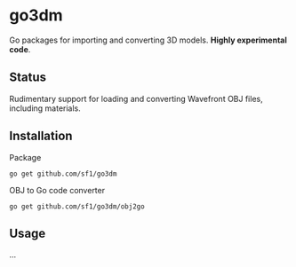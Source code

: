 # go3dm
Go packages for importing and converting 3D models. **Highly experimental code**.

## Status

Rudimentary support for loading and converting Wavefront OBJ files, including materials.

## Installation

Package

```
go get github.com/sf1/go3dm
```

OBJ to Go code converter

```
go get github.com/sf1/go3dm/obj2go
```

## Usage

...
